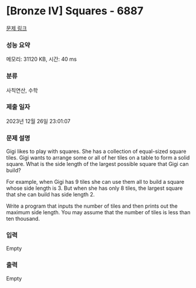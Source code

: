 # [Bronze IV] Squares - 6887 

[문제 링크](https://www.acmicpc.net/problem/6887) 

### 성능 요약

메모리: 31120 KB, 시간: 40 ms

### 분류

사칙연산, 수학

### 제출 일자

2023년 12월 26일 23:01:07

### 문제 설명

<p>Gigi likes to play with squares. She has a collection of equal-sized square tiles. Gigi wants to arrange some or all of her tiles on a table to form a solid square. What is the side length of the largest possible square that Gigi can build?</p>

<p>For example, when Gigi has 9 tiles she can use them all to build a square whose side length is 3. But when she has only 8 tiles, the largest square that she can build has side length 2.</p>

<p>Write a program that inputs the number of tiles and then prints out the maximum side length. You may assume that the number of tiles is less than ten thousand.</p>

### 입력 

 Empty

### 출력 

 Empty

